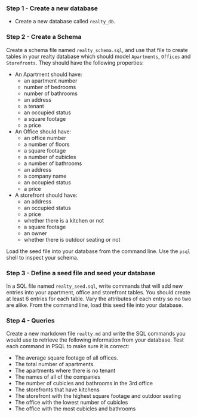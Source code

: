 ### Step 1 - Create a new database
- Create a new database called `realty_db`.

### Step 2 - Create a Schema

Create a schema file named `realty_schema.sql`, and use that file to
create tables in your realty database which should model
`Apartments`, `Offices` and `Storefronts`. They should have the
following properties:

- An Apartment should have:
	- an apartment number
	- number of bedrooms
	- number of bathrooms
	- an address
	- a tenant
	- an occupied status
	- a square footage
	- a price
- An Office should have:
	- an office number
	- a number of floors
	- a square footage
	- a number of cubicles
	- a number of bathrooms
	- an address
	- a company name
	- an occupied status
	- a price
- A storefront should have:
	- an address
	- an occupied status
	- a price
	- whether there is a kitchen or not
	- a square footage
	- an owner
	- whether there is outdoor seating or not

Load the seed file into your database from the command line. Use the
`psql` shell to inspect your schema.

### Step 3 - Define a seed file and seed your database
In a SQL file named `realty_seed.sql`, write commands that will add new entries into your apartment, office and storefront tables. You should create at least 6 entries for each table. Vary the attributes of each entry so no two are alike. From the command line, load this seed file into your database.


### Step 4 - Queries
Create a new markdown file `realty.md` and write the SQL commands you would use to retrieve the following information from your database. Test each command in PSQL to make sure it is correct:

- The average square footage of all offices.
- The total number of apartments.
- The apartments where there is no tenant
- The names of all of the companies
- The number of cubicles and bathrooms in the 3rd office
- The storefronts that have kitchens
- The storefront with the highest square footage and outdoor seating
- The office with the lowest number of cubicles
- The office with the most cubicles and bathrooms
